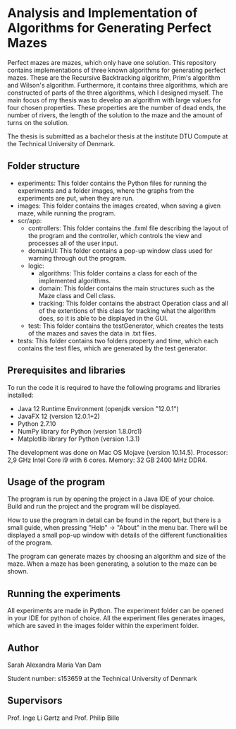 # Analysis and Implementation of Algorithms for Generating Perfect Mazes
Perfect mazes are mazes, which only have one solution. This repository contains implementations of three known algorithms for generating perfect mazes. These are the Recursive Backtracking algorithm, Prim's algorithm and Wilson's algorithm. Furthermore, it contains three algorithms, which are constructed of parts of the three algorithms, which I designed myself. The main focus of my thesis was to develop an algorithm with large values for four chosen properties. These properties are the number of dead ends, the number of rivers, the length of the solution to the maze and the amount of turns on the solution.

The thesis is submitted as a bachelor thesis at the institute DTU Compute at the Technical University of Denmark.

## Folder structure
- experiments: This folder contains the Python files for running the experiments and a folder images, where the graphs from the experiments are put, when they are run.
- images: This folder contains the images created, when saving a given maze, while running the program.
- scr/app:
  - controllers: This folder contains the .fxml file describing the layout of the program and the controller, which controls the view and processes all of the user input.
  - domainUI: This folder contains a pop-up window class used for warning through out the program.
  - logic: 
    - algorithms: This folder contains a class for each of the implemented algorithms.
    - domain: This folder contains the main structures such as the Maze class and Cell class.
    - tracking: This folder contains the abstract Operation class and all of the extentions of this class for tracking what the algorithm does, so it is able to be displayed in the GUI.
  - test: This folder contains the testGenerator, which creates the tests of the mazes and saves the data in .txt files.
- tests: This folder contains two folders property and time, which each contains the test files, which are generated by the test generator.


## Prerequisites and libraries
To run the code it is required to have the following programs and libraries installed:
- Java 12 Runtime Environment (openjdk version "12.0.1")
- JavaFX 12 (version 12.0.1+2)
- Python 2.7.10
- NumPy library for Python (version 1.8.0rc1)
- Matplotlib library for Python (version 1.3.1)

The development was done on Mac OS Mojave (version 10.14.5).
Processor: 2,9 GHz Intel Core i9 with 6 cores. Memory: 32 GB 2400 MHz DDR4.

## Usage of the program
The program is run by opening the project in a Java IDE of your choice. Build and run the project and the program will be displayed.

How to use the program in detail can be found in the report, but there is a small guide, when pressing "Help" -> "About" in the menu bar. There will be displayed a small pop-up window with details of the different functionalities of the program. 

The program can generate mazes by choosing an algorithm and size of the maze. When a maze has been generating, a solution to the maze can be shown.

## Running the experiments 
All experiments are made in Python. The experiment folder can be opened in your IDE for python of choice. All the experiment files generates images, which are saved in the images folder within the experiment folder.

## Author
Sarah Alexandra Maria Van Dam

Student number: s153659 at the Technical University of Denmark

## Supervisors
Prof. Inge Li Gørtz and Prof. Philip Bille


